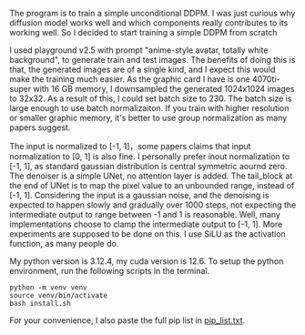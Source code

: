 The program is to train a simple unconditional DDPM. I was just curious why diffusion model works well and which components really contributes to its working well. So I decided to start training a simple DDPM from scratch

I used playground v2.5 with prompt "anime-style avatar, totally white background", to generate train and test images. The benefits of doing this is that, the generated images are of a single kind, and I expect this would make the training much easier. As the graphic card I have is one 4070ti-super with 16 GB memory, I downsampled the generated 1024x1024 images to 32x32. As a result of this, I could set batch size to 230. The batch size is large enough to use batch normalizaiton. If you train with higher resolution or smaller graphic memory, it's better to use group normalization as many papers suggest.

The input is normalized to [-1, 1]，some papers claims that input normalization to [0, 1] is also fine. I personally prefer inout normalization to [-1, 1], as standard gaussian distribution is central symmetric aournd zero. The denoiser is a simple UNet, no attention layer is added. The tail_block at the end of UNet is to map the pixel value to an unbounded range, instead of [-1, 1]. Considering the input is a gaussian noise, and the denoising is expected to happen slowly and gradually over 1000 steps, not expecting the intermediate output to range between -1 and 1 is reasonable. Well, many implementations choose to clamp the intermediate output to [-1, 1]. More experiments are supposed to be done on this. I use SiLU as the activation function, as many people do.

My python version is 3.12.4, my cuda version is 12.6. To setup the python environment, run the following scripts in the terminal.

~~~
python -m venv venv
source venv/bin/activate
bash install.sh
~~~

For your convenience, I also paste the full pip list in [pip_list.txt]().

